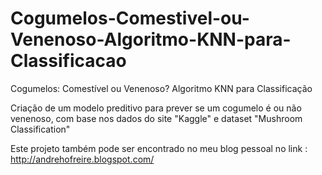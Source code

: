 # Cogumelos-Comestivel-ou-Venenoso-Algoritmo-KNN-para-Classificacao
Cogumelos: Comestível ou Venenoso? Algoritmo KNN para Classificação

Criação de um modelo preditivo para prever se um cogumelo é ou não venenoso, com base nos dados do site "Kaggle" e dataset "Mushroom Classification"

Este projeto também pode ser encontrado no meu blog pessoal no link : <a>http://andrehofreire.blogspot.com/</a>

